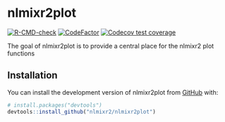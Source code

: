 
# nlmixr2plot

<!-- badges: start -->
[![R-CMD-check](https://github.com/nlmixr2/nlmixr2plot/workflows/R-CMD-check/badge.svg)](https://github.com/nlmixr2/nlmixr2plot/actions)
[![CodeFactor](https://www.codefactor.io/repository/github/nlmixr2/nlmixr2plot/badge)](https://www.codefactor.io/repository/github/nlmixr2/nlmixr2plot)
[![Codecov test coverage](https://codecov.io/gh/nlmixr2/nlmixr2plot/branch/main/graph/badge.svg)](https://app.codecov.io/gh/nlmixr2/nlmixr2plot?branch=main)
<!-- badges: end -->

The goal of nlmixr2plot is to provide a central place for the nlmixr2 plot functions

## Installation

You can install the development version of nlmixr2plot from [GitHub](https://github.com/) with:

``` r
# install.packages("devtools")
devtools::install_github("nlmixr2/nlmixr2plot")
```
